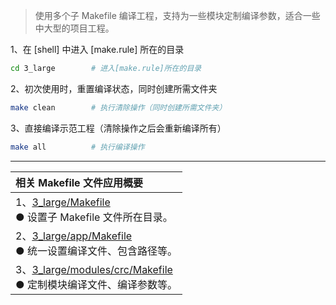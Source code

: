 
> 使用多个子 Makefile 编译工程，支持为一些模块定制编译参数，适合一些中大型的项目工程。

1、在 [shell] 中进入 [make.rule] 所在的目录

```bash
cd 3_large        # 进入[make.rule]所在的目录
```

2、初次使用时，重置编译状态，同时创建所需文件夹

```bash
make clean        # 执行清除操作（同时创建所需文件夹）
```

3、直接编译示范工程（清除操作之后会重新编译所有）

```bash
make all          # 执行编译操作
```

***
| 相关 Makefile 文件应用概要 |
| :-------------- |
| 1、[3_large/Makefile](./Makefile) <br>● 设置子 Makefile 文件所在目录。 |
| 2、[3_large/app/Makefile](./app/Makefile) <br>● 统一设置编译文件、包含路径等。 |
| 3、[3_large/modules/crc/Makefile](./modules/crc/Makefile) <br>● 定制模块编译文件、编译参数等。 |
